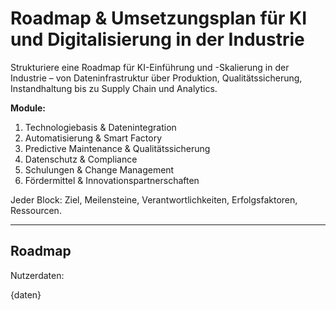 # Roadmap & Umsetzungsplan für KI und Digitalisierung in der Industrie

Strukturiere eine Roadmap für KI-Einführung und -Skalierung in der Industrie – von Dateninfrastruktur über Produktion, Qualitätssicherung, Instandhaltung bis zu Supply Chain und Analytics.

**Module:**
1. Technologiebasis & Datenintegration
2. Automatisierung & Smart Factory
3. Predictive Maintenance & Qualitätssicherung
4. Datenschutz & Compliance
5. Schulungen & Change Management
6. Fördermittel & Innovationspartnerschaften

Jeder Block: Ziel, Meilensteine, Verantwortlichkeiten, Erfolgsfaktoren, Ressourcen.

---

## Roadmap

Nutzerdaten:

{daten}
